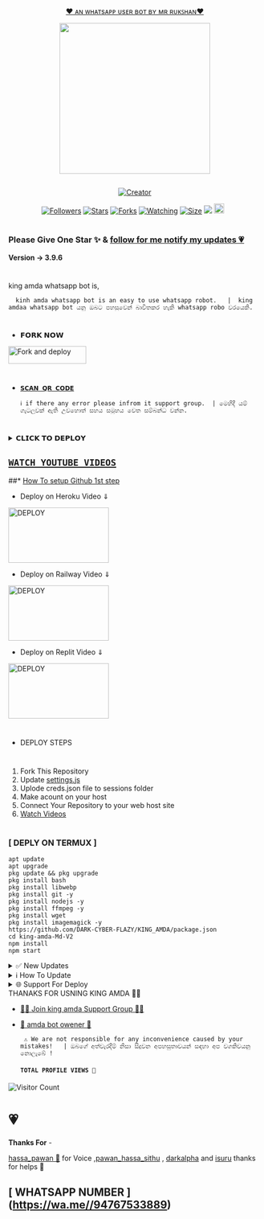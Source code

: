 
<p align="center"> 
<u>♥️ ᴀɴ ᴡʜᴀᴛsᴀᴘᴘ ᴜsᴇʀ ʙᴏᴛ ʙʏ ᴍʀ ʀᴜᴋꜱʜᴀɴ♥️</u>
</p>
<p align="center">
<img src="https://telegra.ph/file/a7f91b1613367ec5d12cf.jpg" width="300" height="300"/>
</p>
<p align="center">
  <a href="#"><img src="http://readme-typing-svg.herokuapp.com?color=d1fa02&center=true&vCenter=true&multiline=false&lines=KING+AMDA+WHATSAPP+BOT" alt="">
</p>
<p align="center">
<a href="#"><img title="Creator" src="https://img.shields.io/badge/Creator-Mrruka-red.svg?style=for-the-badge&logo=github"></a>
</p>
<p align="center">
<a href="https://github.com/DARK-CYBER-FLAZY?tab=followers"><img title="Followers" src="https://img.shields.io/github/followers/AlipBot?color=green&style=flat-square"></a>
<a href="https://github.com/DARK-CYBER-FLAZY/KING_AMDA/stargazers/"><img title="Stars" src="https://img.shields.io/github/stars/DARK-CYBER-FLAZY/KING_AMDA?color=white&style=flat-square"></a>
<a href="https://github.com/DARK-CYBER-FLAZY/KING_AMDA/network/members"><img title="Forks" src="https://img.shields.io/github/forks/DARK-CYBER-FLAZY/KING_AMDA?color=yellow&style=flat-square"></a>
<a href="https://github.com/DARK-CYBER-FLAZY/KING_AMDA/watchers"><img title="Watching" src="https://img.shields.io/github/watchers/DARK-CYBER-FLAZY/KING_AMDA?label=Watchers&color=red&style=flat-square"></a>
<a href="https://github.com/DARK-CYBER-FLAZY/KING_AMDA/"><img title="Size" src="https://telegra.ph/file/a7f91b1613367ec5d12cf.jpg"></a>
<a href="https://hits.seeyoufarm.com"><img src="https://hits.seeyoufarm.com/api/count/incr/badge.svg?url=https://github.com/DARK-CYBER-FLAZY/KING_AMDA/%2Fhit-counter&count_bg=%2379C83D&title_bg=%23555555&icon=probot.svg&icon_color=%2304FF00&title=hits&edge_flat=false"/></a>
<a href="https://github.com/flazy123/King_Amda/graphs/commit-activity"><img height="20" src="https://telegra.ph/file/a7f91b1613367ec5d12cf.jpg"></a>&nbsp;&nbsp;
</p>

# 

### Please Give One Star ✨ & [follow for me notify my updates 💗](https://github.com/DARK-CYBER-FLAZY/KING_AMDA.git)
<b>Version -> 3.9.6</b>
# 
king amda whatsapp bot is,

      kinh amda whatsapp bot is an easy to use whatsapp robot.   |  king amdaa whatsapp bot යනු ඔබට පහසුවෙන් බාවිතකර හැකි whatsapp robo වරයෙකි.

# 
* 𝗙𝗢𝗥𝗞 𝗡𝗢𝗪

<p align="left">
<a href="https://github.com/DARK-CYBER-FLAZY/KING_AMDA.git"><img align="center" src="https://telegra.ph/file/a7f91b1613367ec5d12cf.jpg" alt="Fork and deploy" height="35" width="155" /></a>

# 

* [`𝗦𝗖𝗔𝗡 𝗤𝗥 𝗖𝗢𝗗𝗘`](https://replit.com/@MRNima/QUEEN-ELISA-MULTIAUTH-QR-SCANER)

      ℹ️ if there any error please infrom it support group.  | මෙහිදී යම් ගැටලුවක් ඇති උවහොත් සහය සමූහය වෙත සම්බන්ධ වන්න.
# 

<details>
<summary>𝗖𝗟𝗜𝗖𝗞 𝗧𝗢 𝗗𝗘𝗣𝗟𝗢𝗬</summary>


[`Deploy on Railway`](https://railway.app?referralCode=jDDNQq)

[`Deploy on Koyeb`](https://app.koyeb.com/)

[`Deploy on Mogenius`](https://studio.mogenius.com/)

[`Deploy on heroku`](https://heroku.com/deploy?template=https://https://github.com/DARK-CYBER-FLAZY/KING_AMDA)

[`Deploy on Replit`](https://replit.com)

[`Deploy on Uffizzi`](https://www.uffizzi.com/)
</details>

## [`WATCH YOUTUBE VIDEOS`](https://www.youtube.com/@cyber_flazy)
 
  ##* [How To setup Github 1st step](https://www.youtube.com/@cyber_flazy)
  
 * Deploy on Heroku Video ⇓
 <p align="left">
<a href="https://telegra.ph/file/a7f91b1613367ec5d12cf.jpg"><img align="center" src="https://telegra.ph/file/a7f91b1613367ec5d12cf.jpg" alt="DEPLOY" height="110" width="200" /></a>
   
* Deploy on Railway Video ⇓
 <p align="left">
<a href="https://www.youtube.com/@cyber_flazy"><img align="center" src="https://telegra.ph/file/a7f91b1613367ec5d12cf.jpg" alt="DEPLOY" height="110" width="200" /></a>
   
* Deploy on Replit Video ⇓
 <p align="left">
<a href="[https://www.youtube.com/@cyber_flazy](https://www.youtube.com/@cyber_flazy)"><img align="center" src="https://telegra.ph/file/a7f91b1613367ec5d12cf.jpg" alt="DEPLOY" height="110" width="200" /></a>
   
   
   
# 
#
+ DEPLOY STEPS
# 
1. Fork This Repository 
2. Update [settings.js]()
3. Uplode creds.json file to sessions folder
4. Make acount on your host
5. Connect Your Repository to your web host site
6. [Watch Videos](https://www.youtube.com/@cyber_flazy)
# 
#
### [ DEPLY ON TERMUX ]
 ```   
apt update
apt upgrade
pkg update && pkg upgrade
pkg install bash
pkg install libwebp
pkg install git -y
pkg install nodejs -y 
pkg install ffmpeg -y 
pkg install wget
pkg install imagemagick -y
https://github.com/DARK-CYBER-FLAZY/KING_AMDA/package.json
cd king-amda-Md-V2
npm install
npm start
```
<details>
<summary>✅ New Updates</summary>

• Fix Youtube video and song not download error. 


<p>
</details>
<details>
<summary>ℹ️ How To Update </summary>
<p>
</details>
<details>
<summary>🌐 Support For Deploy </summary>
<p>
</details>
THANAKS FOR USNING KING AMDA 💃💖

* [🧑‍💻 Join king amda Support Group 🧑‍💻](https://chat.whatsapp.com/L6Rw4onJlfBJGprvSQh9I2)

* [🦄 amda bot owener 🦄](https://wa.me//94767533889)

     
       ⚠️ We are not responsible for any inconvenience caused by your mistakes!   | ඔබගේ අත්වැරදීම් නිසා සිදුවන අපහසුතාවයන් සඳහා අප වගකිවයනු නොලැබේ !

  
  #### ```TOTAL PROFILE VIEWS 🧚```
![Visitor Count](https://profile-counter.glitch.me/flazy123/count.svg)

<h1>💗</h1> 
<b>Thanks For</b> -

 [hassa_pawan 💖]() for Voice ,[pawan_hassa_sithu](https://www.youtube.com/@cyber_flazy) , [darkalpha](https://github.com/flazy123) and [isuru]() thanks for helps 💖

 ## [ WHATSAPP NUMBER ] (https://wa.me//94767533889)
